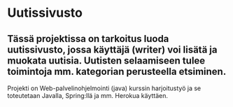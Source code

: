 Uutissivusto
============
Tässä projektissa on tarkoitus luoda uutissivusto, jossa käyttäjä (writer) voi lisätä ja
muokata uutisia. Uutisten selaamiseen tulee toimintoja mm. kategorian perusteella
etsiminen.
----------
Projekti on Web-palvelinohjelmointi (java) kurssin harjoitustyö ja se toteutetaan
Javalla, Spring:llä ja mm. Herokua käyttäen.
